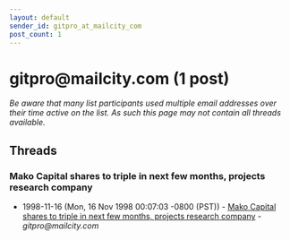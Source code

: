 ```yaml
---
layout: default
sender_id: gitpro_at_mailcity_com
post_count: 1
---
```


# gitpro<span>@</span>mailcity.com (1 post)

_Be aware that many list participants used multiple email addresses over their time active on the list. As such this page may not contain all threads available._

## Threads

### Mako Capital shares to triple in next few months, projects research company
+ 1998-11-16 (Mon, 16 Nov 1998 00:07:03 -0800 (PST)) - [Mako Capital shares to triple in next few months, projects research company](/archive/1998/11/9c161eafb6889ec08de684692ea90d2a7ea2bdac0d2ab2f17acf74a3afaf630b) - _gitpro@mailcity.com_

